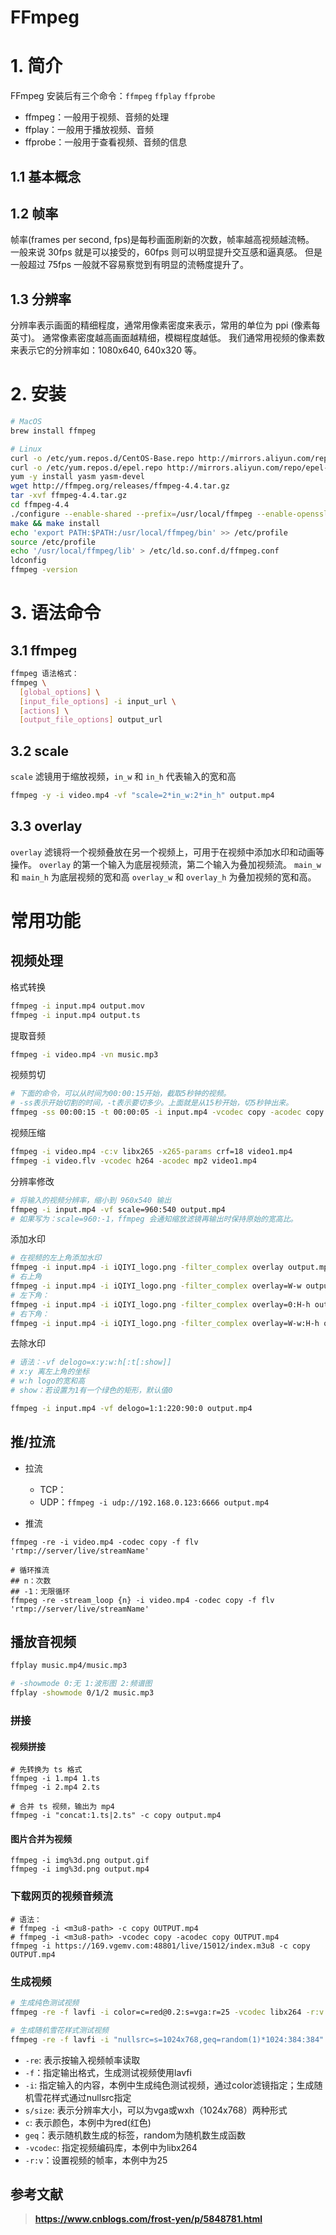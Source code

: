 # FFmpeg

# 1. 简介

FFmpeg 安装后有三个命令：`ffmpeg` `ffplay` `ffprobe`

- ffmpeg：一般用于视频、音频的处理
- ffplay：一般用于播放视频、音频
- ffprobe：一般用于查看视频、音频的信息


## 1.1 基本概念
 ## 1.2 帧率

  帧率(frames per second, fps)是每秒画面刷新的次数，帧率越高视频越流畅。
  一般来说 30fps 就是可以接受的，60fps 则可以明显提升交互感和逼真感。
  但是一般超过 75fps 一般就不容易察觉到有明显的流畅度提升了。

## 1.3 分辨率

  分辨率表示画面的精细程度，通常用像素密度来表示，常用的单位为 ppi (像素每英寸)。
  通常像素密度越高画面越精细，模糊程度越低。
  我们通常用视频的像素数来表示它的分辨率如：1080x640, 640x320 等。

# 2. 安装

  ```sh
  # MacOS
  brew install ffmpeg
  ```

  ```sh
  # Linux
  curl -o /etc/yum.repos.d/CentOS-Base.repo http://mirrors.aliyun.com/repo/Centos-7.repo
  curl -o /etc/yum.repos.d/epel.repo http://mirrors.aliyun.com/repo/epel-7.repo
  yum -y install yasm yasm-devel
  wget http://ffmpeg.org/releases/ffmpeg-4.4.tar.gz
  tar -xvf ffmpeg-4.4.tar.gz
  cd ffmpeg-4.4
  ./configure --enable-shared --prefix=/usr/local/ffmpeg --enable-openssl
  make && make install
  echo 'export PATH:$PATH:/usr/local/ffmpeg/bin' >> /etc/profile
  source /etc/profile
  echo '/usr/local/ffmpeg/lib' > /etc/ld.so.conf.d/ffmpeg.conf
  ldconfig
  ffmpeg -version
  ```

  # 3. 语法命令

  ## 3.1 ffmpeg

  ```sh
  ffmpeg 语法格式：
  ffmpeg \
    [global_options] \
    [input_file_options] -i input_url \
    [actions] \
    [output_file_options] output_url
  ```

  ## 3.2 scale

  `scale` 滤镜用于缩放视频，`in_w` 和 `in_h` 代表输入的宽和高

  ```sh
  ffmpeg -y -i video.mp4 -vf "scale=2*in_w:2*in_h" output.mp4
  ```

  ## 3.3 overlay

  `overlay` 滤镜将一个视频叠放在另一个视频上，可用于在视频中添加水印和动画等操作。
  `overlay` 的第一个输入为底层视频流，第二个输入为叠加视频流。
  `main_w` 和 `main_h` 为底层视频的宽和高
  `overlay_w` 和 `overlay_h` 为叠加视频的宽和高。

# 常用功能

## 视频处理

格式转换

```sh
ffmpeg -i input.mp4 output.mov
ffmpeg -i input.mp4 output.ts
```

提取音频

```sh
ffmpeg -i video.mp4 -vn music.mp3
```

视频剪切

```sh
# 下面的命令，可以从时间为00:00:15开始，截取5秒钟的视频。
# -ss表示开始切割的时间，-t表示要切多少。上面就是从15秒开始，切5秒钟出来。
ffmpeg -ss 00:00:15 -t 00:00:05 -i input.mp4 -vcodec copy -acodec copy output.mp4
```

视频压缩

```sh
ffmpeg -i video.mp4 -c:v libx265 -x265-params crf=18 video1.mp4
ffmpeg -i video.flv -vcodec h264 -acodec mp2 video1.mp4
```

分辨率修改

```sh
# 将输入的视频分辨率，缩小到 960x540 输出
ffmpeg -i input.mp4 -vf scale=960:540 output.mp4
# 如果写为：scale=960:-1，ffmpeg 会通知缩放滤镜再输出时保持原始的宽高比。
```

添加水印

```sh
# 在视频的左上角添加水印
ffmpeg -i input.mp4 -i iQIYI_logo.png -filter_complex overlay output.mp4
# 右上角
ffmpeg -i input.mp4 -i iQIYI_logo.png -filter_complex overlay=W-w output.mp4
# 左下角：
ffmpeg -i input.mp4 -i iQIYI_logo.png -filter_complex overlay=0:H-h output.mp4
# 右下角：
ffmpeg -i input.mp4 -i iQIYI_logo.png -filter_complex overlay=W-w:H-h output.mp4
```

去除水印

```sh
# 语法：-vf delogo=x:y:w:h[:t[:show]]
# x:y 离左上角的坐标
# w:h logo的宽和高
# show：若设置为1有一个绿色的矩形，默认值0

ffmpeg -i input.mp4 -vf delogo=1:1:220:90:0 output.mp4
```

## 推/拉流

- 拉流
  - TCP：
  - UDP：`ffmpeg -i udp://192.168.0.123:6666 output.mp4`

- 推流

```shell
ffmpeg -re -i video.mp4 -codec copy -f flv 'rtmp://server/live/streamName'

# 循环推流
## n：次数
## -1：无限循环
ffmpeg -re -stream_loop {n} -i video.mp4 -codec copy -f flv 'rtmp://server/live/streamName'
```

## 播放音视频

```sh
ffplay music.mp4/music.mp3

# -showmode 0:无 1:波形图 2:频谱图
ffplay -showmode 0/1/2 music.mp3
```

### 拼接

#### 视频拼接

```shell
# 先转换为 ts 格式
ffmpeg -i 1.mp4 1.ts
ffmpeg -i 2.mp4 2.ts

# 合并 ts 视频，输出为 mp4
ffmpeg -i "concat:1.ts|2.ts" -c copy output.mp4
```

#### 图片合并为视频

```shell
ffmpeg -i img%3d.png output.gif
ffmpeg -i img%3d.png output.mp4
```

### 下载网页的视频音频流

```shell
# 语法：
# ffmpeg -i <m3u8-path> -c copy OUTPUT.mp4
# ffmpeg -i <m3u8-path> -vcodec copy -acodec copy OUTPUT.mp4
ffmpeg -i https://169.vgemv.com:48801/live/15012/index.m3u8 -c copy OUTPUT.mp4
```

### 生成视频
```sh
# 生成纯色测试视频
ffmpeg -re -f lavfi -i color=c=red@0.2:s=vga:r=25 -vcodec libx264 -r:v 25 out_color.mp4

# 生成随机雪花样式测试视频
ffmpeg -re -f lavfi -i "nullsrc=s=1024x768,geq=random(1)*1024:384:384" -vcodec libx264 -r:v 25 out_snow.mp4
```
- `-re`: 表示按输入视频帧率读取
- `-f`：指定输出格式，生成测试视频使用lavfi
- `-i`:  指定输入的内容，本例中生成纯色测试视频，通过color滤镜指定；生成随机雪花样式通过nullsrc指定
- `s/size`: 表示分辨率大小，可以为vga或wxh（1024x768）两种形式
- `c`: 表示颜色，本例中为red(红色)
- `geq`：表示随机数生成的标签，random为随机数生成函数   
- `-vcodec`: 指定视频编码库，本例中为libx264
- `-r:v`：设置视频的帧率，本例中为25

## 参考文献
> **https://www.cnblogs.com/frost-yen/p/5848781.html**
